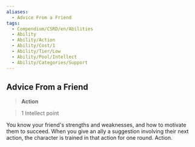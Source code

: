 ```yaml
---
aliases:
  - Advice From a Friend
tags:
  - Compendium/CSRD/en/Abilities
  - Ability
  - Ability/Action
  - Ability/Cost/1
  - Ability/Tier/Low
  - Ability/Pool/Intellect
  - Ability/Categories/Support
---
```

  
    
## Advice From a Friend    
>**Action**    
>1 Intellect point  
    
You know your friend's strengths and weaknesses, and how to motivate them to succeed. When you give an ally a suggestion involving their next action, the character is trained in that action for one round. Action.